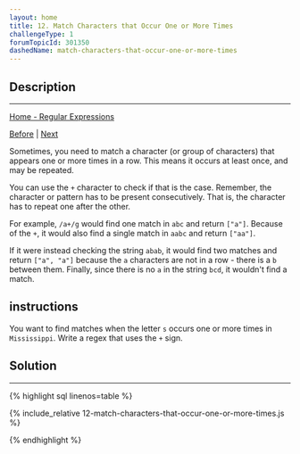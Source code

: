 ```yaml
---
layout: home
title: 12. Match Characters that Occur One or More Times
challengeType: 1
forumTopicId: 301350
dashedName: match-characters-that-occur-one-or-more-times
---
```


<div class="row">
<div class="columnStmt" markdown="1">

## Description
------

[Home - Regular Expressions](../regular-expressions/README.md)

[Before](./11-match-single-characters-not-specified.md)  | [Next](./13-match-characters-that-occur-zero-or-more-times.md) 

Sometimes, you need to match a character (or group of characters) that appears one or more times in a row. This means it occurs at least once, and may be repeated.

You can use the `+` character to check if that is the case. Remember, the character or pattern has to be present consecutively. That is, the character has to repeat one after the other.

For example, `/a+/g` would find one match in `abc` and return `["a"]`. Because of the `+`, it would also find a single match in `aabc` and return `["aa"]`.

If it were instead checking the string `abab`, it would find two matches and return `["a", "a"]` because the `a` characters are not in a row - there is a `b` between them. Finally, since there is no `a` in the string `bcd`, it wouldn't find a match.

##  instructions 

You want to find matches when the letter `s` occurs one or more times in `Mississippi`. Write a regex that uses the `+` sign.

</div>
<div class="columnSol" markdown="1">

## Solution
------

{% highlight sql linenos=table %}

{% include_relative 12-match-characters-that-occur-one-or-more-times.js %}

{% endhighlight %}

</div>
</div>